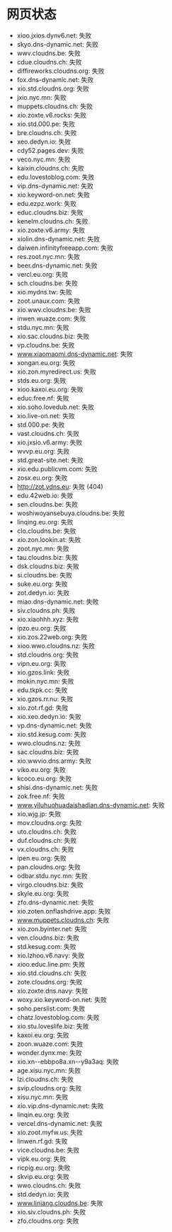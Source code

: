 # 网页状态
- xioo.jxios.dynv6.net: 失败
- skyo.dns-dynamic.net: 失败
- wwv.cloudns.be: 失败
- cdue.cloudns.ch: 失败
- diffireworks.cloudns.org: 失败
- fox.dns-dynamic.net: 失败
- xio.std.cloudns.org: 失败
- jxio.nyc.mn: 失败
- muppets.cloudns.ch: 失败
- xio.zoxte.v6.rocks: 失败
- xio.std.000.pe: 失败
- bre.cloudns.ch: 失败
- xeo.dedyn.io: 失败
- cdy52.pages.dev: 失败
- veco.nyc.mn: 失败
- kaixin.cloudns.ch: 失败
- edu.lovestoblog.com: 失败
- vip.dns-dynamic.net: 失败
- xio.keyword-on.net: 失败
- edu.ezpz.work: 失败
- educ.cloudns.biz: 失败
- kenelm.cloudns.ch: 失败
- xio.zoxte.v6.army: 失败
- xiolin.dns-dynamic.net: 失败
- daiwen.infinityfreeapp.com: 失败
- res.zoot.nyc.mn: 失败
- beer.dns-dynamic.net: 失败
- vercl.eu.org: 失败
- sch.cloudns.be: 失败
- xio.mydns.tw: 失败
- zoot.unaux.com: 失败
- xio.wwv.cloudns.be: 失败
- inwen.wuaze.com: 失败
- stdu.nyc.mn: 失败
- xio.sac.cloudns.biz: 失败
- vp.cloudns.be: 失败
- www.xiaomaomi.dns-dynamic.net: 失败
- xongan.eu.org: 失败
- xio.zon.myredirect.us: 失败
- stds.eu.org: 失败
- xioo.kaxoi.eu.org: 失败
- educ.free.nf: 失败
- xio.soho.lovedub.net: 失败
- xio.live-on.net: 失败
- std.000.pe: 失败
- vast.cloudns.ch: 失败
- xio.jxsio.v6.army: 失败
- wvvp.eu.org: 失败
- std.great-site.net: 失败
- xio.edu.publicvm.com: 失败
- zosx.eu.org: 失败
- http://zot.ydns.eu: 失败 (404)
- edu.42web.io: 失败
- sen.cloudns.be: 失败
- woshiwoyansebuya.cloudns.be: 失败
- linqing.eu.org: 失败
- clo.cloudns.be: 失败
- xio.zon.lookin.at: 失败
- zoot.nyc.mn: 失败
- tau.cloudns.biz: 失败
- dsk.cloudns.biz: 失败
- si.cloudns.be: 失败
- suke.eu.org: 失败
- zot.dedyn.io: 失败
- miao.dns-dynamic.net: 失败
- siv.cloudns.ph: 失败
- xio.xiaohhh.xyz: 失败
- ipzo.eu.org: 失败
- xio.zos.22web.org: 失败
- xioo.wwo.cloudns.nz: 失败
- std.cloudns.org: 失败
- vipn.eu.org: 失败
- xio.gzos.link: 失败
- mokin.nyc.mn: 失败
- edu.tkpk.cc: 失败
- xio.gzos.rr.nu: 失败
- xio.zot.rf.gd: 失败
- xio.xeo.dedyn.io: 失败
- vp.dns-dynamic.net: 失败
- xio.std.kesug.com: 失败
- wwo.cloudns.nz: 失败
- sac.cloudns.biz: 失败
- xio.wwvio.dns.army: 失败
- viko.eu.org: 失败
- kcoco.eu.org: 失败
- shisi.dns-dynamic.net: 失败
- zok.free.nf: 失败
- www.yiluhuohuadaishadian.dns-dynamic.net: 失败
- xio.wjg.jp: 失败
- mov.cloudns.org: 失败
- uto.cloudns.ch: 失败
- duf.cloudns.ch: 失败
- vx.cloudns.ch: 失败
- ipen.eu.org: 失败
- pan.cloudns.org: 失败
- odbar.stdu.nyc.mn: 失败
- virgo.cloudns.biz: 失败
- skyle.eu.org: 失败
- zfo.dns-dynamic.net: 失败
- xio.zoten.onflashdrive.app: 失败
- www.muppets.cloudns.ch: 失败
- xio.zon.byinter.net: 失败
- ven.cloudns.biz: 失败
- std.kesug.com: 失败
- xio.lzhoo.v6.navy: 失败
- xioo.educ.line.pm: 失败
- xio.std.cloudns.ch: 失败
- zote.cloudns.org: 失败
- xio.zoxte.dns.navy: 失败
- woxy.xio.keyword-on.net: 失败
- soho.perslist.com: 失败
- chatz.lovestoblog.com: 失败
- xio.stu.loveslife.biz: 失败
- kaxoi.eu.org: 失败
- zoon.wuaze.com: 失败
- wonder.dynx.me: 失败
- xio.xn--ebbpo8a.xn--y9a3aq: 失败
- age.xisu.nyc.mn: 失败
- lzi.cloudns.ch: 失败
- svip.cloudns.org: 失败
- xisu.nyc.mn: 失败
- xio.vip.dns-dynamic.net: 失败
- linqin.eu.org: 失败
- vercel.dns-dynamic.net: 失败
- xio.zoot.myfw.us: 失败
- linwen.rf.gd: 失败
- vice.cloudns.be: 失败
- vipk.eu.org: 失败
- ricpig.eu.org: 失败
- skvip.eu.org: 失败
- wwo.cloudns.ch: 失败
- std.dedyn.io: 失败
- www.liniang.cloudns.be: 失败
- xio.siv.cloudns.ph: 失败
- zfo.cloudns.org: 失败
